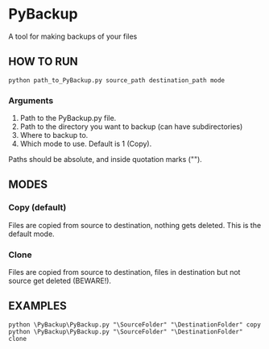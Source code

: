 # PyBackup
A tool for making backups of your files

## HOW TO RUN

`python path_to_PyBackup.py source_path destination_path mode`

### Arguments

1. Path to the PyBackup.py file.
2. Path to the directory you want to backup (can have subdirectories)
3. Where to backup to.
4. Which mode to use. Default is 1 (Copy).

Paths should be absolute, and inside quotation marks ("").

## MODES

### Copy (default)
Files are copied from source to destination, nothing gets deleted. This is the default mode.

### Clone
Files are copied from source to destination, files in destination but not source get deleted (BEWARE!).

## EXAMPLES
```
python \PyBackup\PyBackup.py "\SourceFolder" "\DestinationFolder" copy
python \PyBackup\PyBackup.py "\SourceFolder" "\DestinationFolder" clone
```
